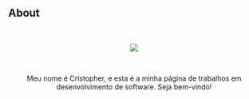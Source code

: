 ## About

&nbsp;
<div align="center">
	 <img src="https://readme-typing-svg.herokuapp.com?font=Roboto&size=40&duration=4000&color=00cbf3&center=true&vCenter=true&multiline=true&width=300&height=65&lines=Hello+World+%F0%9F%91%8B">
</div>



&nbsp;
<div align="center">
Meu nome é Cristopher, e esta é a minha página de trabalhos em desenvolvimento de software. Seja bem-vindo!
</div>


&nbsp;


